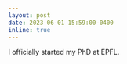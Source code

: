 ```yaml
---
layout: post
date: 2023-06-01 15:59:00-0400
inline: true
---
```


I officially started my PhD at EPFL.
